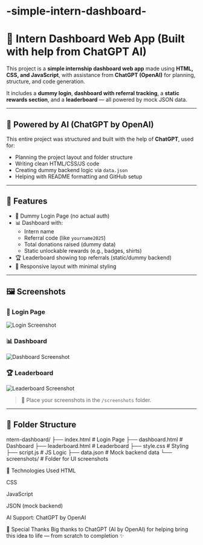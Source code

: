 # -simple-intern-dashboard-
# 🧠 Intern Dashboard Web App (Built with help from ChatGPT AI)

This project is a **simple internship dashboard web app** made using **HTML, CSS, and JavaScript**, with assistance from **ChatGPT (OpenAI)** for planning, structure, and code generation.

It includes a **dummy login**, **dashboard with referral tracking**, a **static rewards section**, and a **leaderboard** — all powered by mock JSON data.

---

## 🧠 Powered by AI (ChatGPT by OpenAI)

This entire project was structured and built with the help of **ChatGPT**, used for:
- Planning the project layout and folder structure
- Writing clean HTML/CSS/JS code
- Creating dummy backend logic via `data.json`
- Helping with README formatting and GitHub setup

---

## 🚀 Features

- 🔐 Dummy Login Page (no actual auth)
- 📊 Dashboard with:
  - Intern name
  - Referral code (like `yourname2025`)
  - Total donations raised (dummy data)
  - Static unlockable rewards (e.g., badges, shirts)
- 🏆 Leaderboard showing top referrals (static/dummy backend)
- 🎨 Responsive layout with minimal styling

---

## 🖼️ Screenshots

### 🔐 Login Page
![Login Screenshot](<img width="1920" height="1080" alt="Screenshot (16)" src="https://github.com/user-attachments/assets/957c4446-bda2-481e-b5d7-d901e51aeb27" />
)

### 📊 Dashboard
![Dashboard Screenshot](<img width="1920" height="1080" alt="Screenshot (15)" src="https://github.com/user-attachments/assets/9a49d609-084e-4286-a2c8-30fd58307862" />
)

### 🏆 Leaderboard
![Leaderboard Screenshot](<img width="1920" height="1080" alt="Screenshot (14)" src="https://github.com/user-attachments/assets/c37d20ff-2780-437f-a807-47173fd3ca6e" />
)

> 📝 Place your screenshots in the `/screenshots` folder.

---

## 📁 Folder Structure



ntern-dashboard/
├── index.html # Login Page
├── dashboard.html # Dashboard
├── leaderboard.html # Leaderboard
├── style.css # Styling
├── script.js # JS Logic
├── data.json # Mock backend data
└── screenshots/ # Folder for UI screenshots



🤖 Technologies Used
HTML

CSS

JavaScript

JSON (mock backend)

AI Support: ChatGPT by OpenAI


🙌 Special Thanks
Big thanks to ChatGPT (AI by OpenAI) for helping bring this idea to life — from scratch to completion ✨















